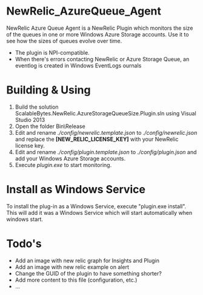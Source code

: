 # NewRelic_AzureQueue_Agent
NewRelic Azure Queue Agent is a NewRelic Plugin which monitors the size of the queues in one or more Windows Azure Storage accounts. 
Use it to see how the sizes of queues evolve over time.

* The plugin is NPI-compatible.
* When there's errors contacting NewRelic or Azure Storage Queue, an eventlog is created in Windows EventLogs ournals

# Building & Using
1. Build the solution ScalableBytes.NewRelic.AzureStorageQueueSize.Plugin.sln using Visual Studio 2013
2. Open the folder Bin\Release
3. Edit and rename _./config/newrelic.template.json_ to _./config/newrelic.json_ and replace the __[NEW_RELIC_LICENSE_KEY]__ with your NewRelic license key.
4. Edit and rename _./config/plugin.template.json_ to _./config/plugin.json_ and add your Windows Azure Storage accounts.
5. Execute _plugin.exe_ to start monitoring.

# Install as Windows Service
To install the plug-in as a Windows Service, execute "plugin.exe install". This will add it was a Windows Service which will start automatically when windows start.

# Todo's
* Add an image with new relic graph for Insights and Plugin
* Add an image with new relic example on alert
* Change the GUID of the plugin to have something shorter?
* Add more content to this file (configuration, etc.)
* ...
